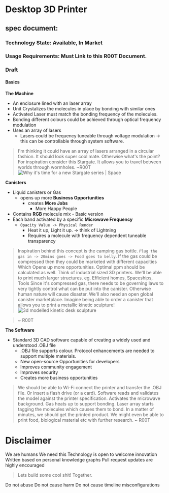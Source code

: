 
# Desktop 3D Printer
## spec document: 

### Technology State: Available, In Market
### Usage Requirements: Must Link to this R00T Document.

### Draft

#### Basics

**The Machine**
 - An enclosure lined with an laser array
 - Unit Crystalizes the molecules in place by bonding with similar ones
 - Activated Laser must match the bonding frequency of the molecules.
 - Bonding different colours could be achieved through optical frequency modulation
- Uses an array of lasers
	- Lasers could be frequency tuneable through voltage modulation -> this can be controllable through system software.
> I'm thinking it could have an array of lasers arranged in a circular fashion. 
> It should look super cool mate. Otherwise what's the point? 
> For inspiration consider this Stargate. It allows you to travel between worlds through wormholes.
> ~R00T![Why it's time for a new Stargate series | Space](https://cdn.mos.cms.futurecdn.net/Gy5YY89HNsbmqL53asZhg5.jpg)
      
 **Canisters**
- Liquid canisters or Gas
  - opens up more **Business Opportunities**
    - creates **More Jobs**
      - More Happy People 
 -  Contains **RGB** molecule mix - Basic version
  - Each band activated by a specific **Microwave Frequency**
    - `Opacity Value -> Physical Render` 
	    - Heat it up, Light it up. -> think of Lightning
	    - Requires a molecule with frequency dependent tuneable transparency
 > Inspiration behind this concept is the camping gas bottle. `Plug the gas in -> 20mins goes -> Food goes to belly`.
 > If the gas could be compressed then they could be marketed with different capacities Which Opens up more opportunities. Optimal ppm should be calculated as well.
 > Think of industrial sized 3D printers. We'll be able to print much larger structures. eg. Efficient homes, Spaceships, Tools
 > Since it's compressed gas, there needs to be governing laws to very tightly control what can be put into the canister. Otherwise human nature will cause disaster. 
 > We'll also need an open global canister marketplace. Imagine being able to order a canister that allows you to print a metallic kinetic sculpture!
 > ![3d modelled kinetic desk sculpture](https://static.turbosquid.com/Preview/2014/07/04__09_46_45/1_Kinetic+desk+sculpture+collection.jpg2959ddc9-54db-4f4e-9ba8-eba0b8db9ca2Large.jpg)

 > ~ R00T 
 
**The Software** 
 - Standard 3D CAD software capable of creating a widely used and understood .OBJ file
	 - .OBJ file supports colour. Protocol enhancements are needed to support multiple materials. 
   - New open-source Opportunities for developers
   - Improves community engagement
   - Improves security
   - Creates more business opportunities

> We should be able to Wi-Fi connect the printer and transfer the .OBJ file. Or insert a flash drive (or a card).
> Software reads and validates the model against the printer specification. Activates the microwave background. Gas heats up to support bonding. Laser array starts tagging the molecules which causes them to bond. In a matter of minutes, we should get the printed product. 
> We might even be able to print food, biological material etc with further research.
> ~ R00T


# Disclaimer
We are humans
We need this
Technology is open to welcome innovation
Written based on personal knowledge graphs
Pull request updates are highly encouraged

> Lets build some cool shit! Together.

Do not abuse
Do not cause harm
Do not cause timeline misconfigurations


